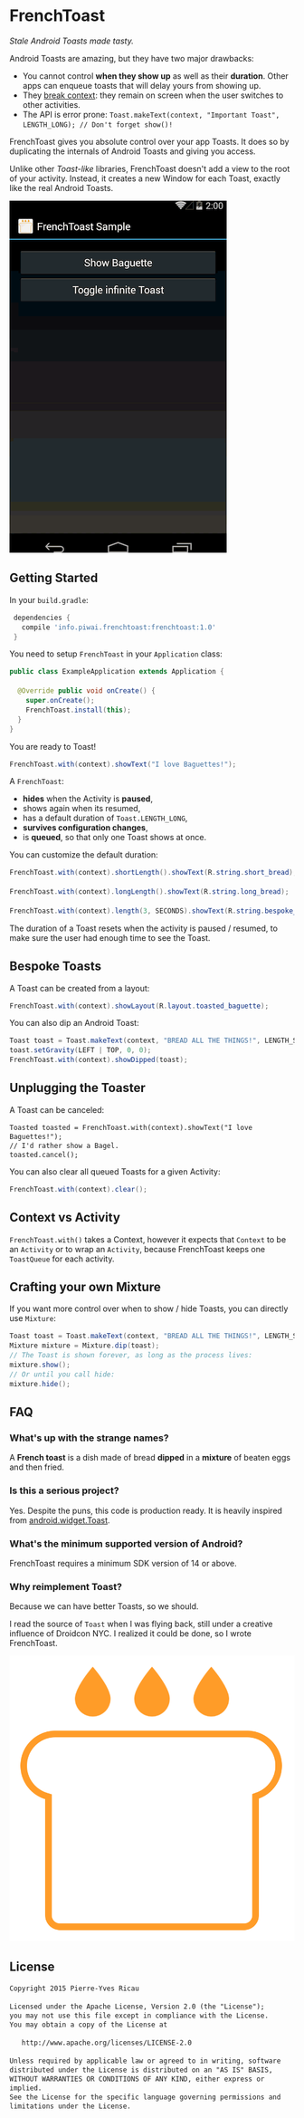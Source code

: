 # FrenchToast

*Stale Android Toasts made tasty.*

Android Toasts are amazing, but they have two major drawbacks:

* You cannot control **when they show up** as well as their **duration**. Other apps can enqueue toasts that will delay yours from showing up. 
* They [break context](http://cyrilmottier.com/2012/07/24/the-making-of-prixing-4-activity-tied-notifications/): they remain on screen when the user switches to other activities.
* The API is error prone: `Toast.makeText(context, "Important Toast", LENGTH_LONG); // Don't forget show()!`

FrenchToast gives you absolute control over your app Toasts. It does so by duplicating the internals of Android Toasts and giving you access.

Unlike other *Toast-like* libraries, FrenchToast doesn't add a view to the root of your activity. Instead, it creates a new Window for each Toast, exactly like the real Android Toasts.

![demo.gif](assets/demo.gif)

## Getting Started

In your `build.gradle`:

```gradle
 dependencies {
   compile 'info.piwai.frenchtoast:frenchtoast:1.0'
 }
```

You need to setup `FrenchToast` in your `Application` class:

```java
public class ExampleApplication extends Application {

  @Override public void onCreate() {
    super.onCreate();
    FrenchToast.install(this);
  }
}
```

You are ready to Toast!

```java
FrenchToast.with(context).showText("I love Baguettes!");
```

A `FrenchToast`:

* **hides** when the Activity is **paused**,
* shows again when its resumed,
* has a default duration of `Toast.LENGTH_LONG`,
* **survives configuration changes**,
* is **queued**, so that only one Toast shows at once.

You can customize the default duration:

```java
FrenchToast.with(context).shortLength().showText(R.string.short_bread);

FrenchToast.with(context).longLength().showText(R.string.long_bread);

FrenchToast.with(context).length(3, SECONDS).showText(R.string.bespoke_bread);
```

The duration of a Toast resets when the activity is paused / resumed, to make sure the user had enough time to see the Toast.

## Bespoke Toasts

A Toast can be created from a layout:

```java
FrenchToast.with(context).showLayout(R.layout.toasted_baguette);
```

You can also dip an Android Toast:

```java
Toast toast = Toast.makeText(context, "BREAD ALL THE THINGS!", LENGTH_SHORT);
toast.setGravity(LEFT | TOP, 0, 0);
FrenchToast.with(context).showDipped(toast);
```

## Unplugging the Toaster

A Toast can be canceled:

```
Toasted toasted = FrenchToast.with(context).showText("I love Baguettes!");
// I'd rather show a Bagel.
toasted.cancel();
```

You can also clear all queued Toasts for a given Activity:

```java
FrenchToast.with(context).clear();
```

## Context vs Activity

`FrenchToast.with()` takes a Context, however it expects that `Context` to be an `Activity` or to wrap an `Activity`, because FrenchToast keeps one `ToastQueue` for each activity.

## Crafting your own Mixture

If you want more control over when to show / hide Toasts, you can directly use `Mixture`:

```java
Toast toast = Toast.makeText(context, "BREAD ALL THE THINGS!", LENGTH_SHORT);
Mixture mixture = Mixture.dip(toast);
// The Toast is shown forever, as long as the process lives:
mixture.show();
// Or until you call hide:
mixture.hide();
```

## FAQ

### What's up with the strange names?

A **French toast** is a dish made of bread **dipped** in a **mixture** of beaten eggs and then fried.

### Is this a serious project?

Yes. Despite the puns, this code is production ready. It is heavily inspired from [android.widget.Toast](https://github.com/android/platform_frameworks_base/blob/master/core/java/android/widget/Toast.java).

### What's the minimum supported version of Android?

FrenchToast requires a minimum SDK version of 14 or above.

### Why reimplement Toast?

Because we can have better Toasts, so we should.

I read the source of `Toast` when I was flying back, still under a creative influence of Droidcon NYC. I realized it could be done, so I wrote FrenchToast.

![logo.png](assets/logo.png)

## License

    Copyright 2015 Pierre-Yves Ricau

    Licensed under the Apache License, Version 2.0 (the "License");
    you may not use this file except in compliance with the License.
    You may obtain a copy of the License at

       http://www.apache.org/licenses/LICENSE-2.0

    Unless required by applicable law or agreed to in writing, software
    distributed under the License is distributed on an "AS IS" BASIS,
    WITHOUT WARRANTIES OR CONDITIONS OF ANY KIND, either express or implied.
    See the License for the specific language governing permissions and
    limitations under the License.
